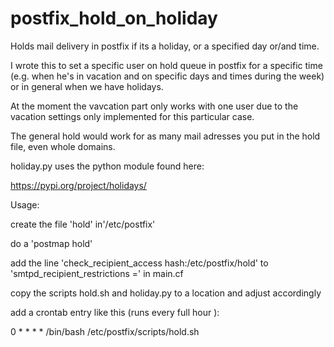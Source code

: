 # postfix_hold_on_holiday
Holds mail delivery in postfix if its a holiday, or a specified day or/and time.

I wrote this to set a specific user on hold queue in postfix for a specific time (e.g. when he's in vacation and on specific days and times during the week) or in general when we have holidays.

At the moment the vavcation part only works with one user due to the vacation settings only implemented for this particular case.

The general hold would work for as many mail adresses you put in the hold file, even whole domains.

holiday.py uses the python module found here:

https://pypi.org/project/holidays/

Usage:

create the file 'hold' in'/etc/postfix'

do a 'postmap hold'

add the line 'check_recipient_access hash:/etc/postfix/hold' to 'smtpd_recipient_restrictions =' in main.cf

copy the scripts hold.sh and holiday.py to a location and adjust accordingly

add a crontab entry like this (runs every full hour ):

0 * * * * /bin/bash /etc/postfix/scripts/hold.sh

